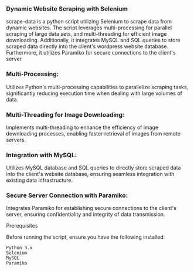 ### Dynamic Website Scraping with Selenium

scrape-data is a python script utilizing Selenium to scrape data from dynamic websites. The script leverages multi-processing for parallel scraping of large data sets, and multi-threading for efficient image downloading. Additionally, it integrates MySQL and SQL queries to store scraped data directly into the client's wordpress website database. Furthermore, it utilizes Paramiko for secure connections to the client's server.


### Multi-Processing: 
Utilizes Python's multi-processing capabilities to parallelize scraping tasks, significantly reducing execution time when dealing with large volumes of data.

### Multi-Threading for Image Downloading: 
Implements multi-threading to enhance the efficiency of image downloading processes, enabling faster retrieval of images from remote servers.

### Integration with MySQL: 
Utilizes MySQL database and SQL queries to directly store scraped data into the client's website database, ensuring seamless integration with existing data infrastructure.

### Secure Server Connection with Paramiko: 
Integrates Paramiko for establishing secure connections to the client's server, ensuring confidentiality and integrity of data transmission.

Prerequisites

Before running the script, ensure you have the following installed:

    Python 3.x
    Selenium
    MySQL
    Paramiko
